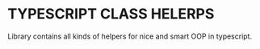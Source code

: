# TYPESCRIPT CLASS HELERPS

Library contains all kinds of helpers for nice and smart OOP in typescript.

